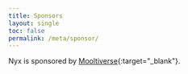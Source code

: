 ```yaml
---
title: Sponsors
layout: single
toc: false
permalink: /meta/sponsor/
---
```


Nyx is sponsored by [Mooltiverse](https://www.mooltiverse.com/){:target="_blank"}.
